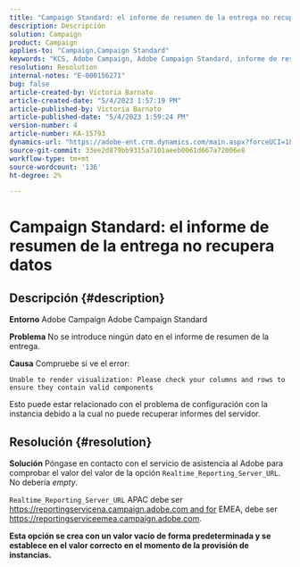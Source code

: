 ```yaml
---
title: "Campaign Standard: el informe de resumen de la entrega no recupera datos"
description: Descripción
solution: Campaign
product: Campaign
applies-to: "Campaign,Campaign Standard"
keywords: "KCS, Adobe Campaign, Adobe Campaign Standard, informe de resumen de entregas, no recupera datos, resolución de problemas, Realtime_Reporting_Server_URL"
resolution: Resolution
internal-notes: "E-000156271"
bug: false
article-created-by: Victoria Barnato
article-created-date: "5/4/2023 1:57:19 PM"
article-published-by: Victoria Barnato
article-published-date: "5/4/2023 1:59:24 PM"
version-number: 4
article-number: KA-15793
dynamics-url: "https://adobe-ent.crm.dynamics.com/main.aspx?forceUCI=1&pagetype=entityrecord&etn=knowledgearticle&id=999b4e90-83ea-ed11-a7c6-6045bd0065f9"
source-git-commit: 33ee2d879bb9315a7101aeeb0061d667a72006e8
workflow-type: tm+mt
source-wordcount: '136'
ht-degree: 2%

---
```


# Campaign Standard: el informe de resumen de la entrega no recupera datos

## Descripción {#description}


<b>Entorno</b>
Adobe Campaign Adobe Campaign Standard

<b>Problema</b>
No se introduce ningún dato en el informe de resumen de la entrega.

<b>Causa</b>
Compruebe si ve el error:


```
Unable to render visualization: Please check your columns and rows to ensure they contain valid components
```


Esto puede estar relacionado con el problema de configuración con la instancia debido a la cual no puede recuperar informes del servidor.


## Resolución {#resolution}


<b>Solución</b>
Póngase en contacto con el servicio de asistencia al Adobe para comprobar el valor del valor de la opción `Realtime_Reporting_Server_URL`. No debería *empty*.

`Realtime_Reporting_Server_URL` APAC debe ser https://reportingservicena.campaign.adobe.com and for EMEA, debe ser https://reportingserviceemea.campaign.adobe.com.

<b>Esta opción se crea con un valor vacío de forma predeterminada y se establece en el valor correcto en el momento de la provisión de instancias.</b>
